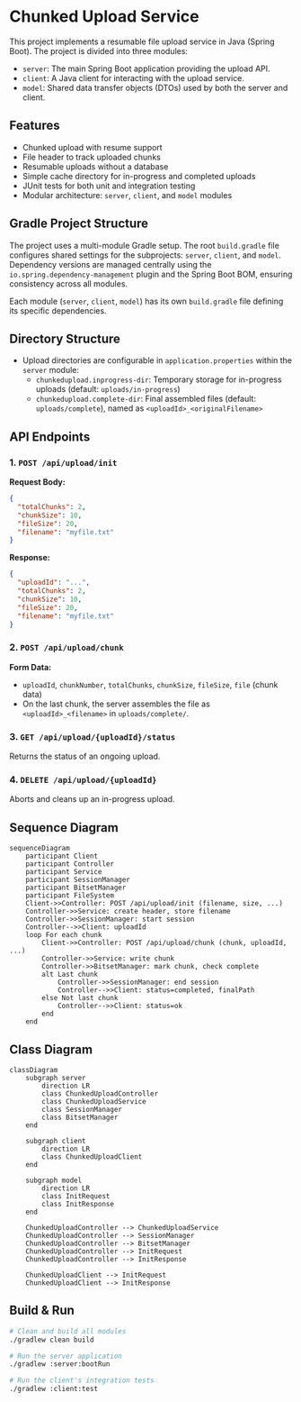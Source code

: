 # Chunked Upload Service

This project implements a resumable file upload service in Java (Spring Boot). The project is divided into three modules:
- `server`: The main Spring Boot application providing the upload API.
- `client`: A Java client for interacting with the upload service.
- `model`: Shared data transfer objects (DTOs) used by both the server and client.

## Features
- Chunked upload with resume support
- File header to track uploaded chunks
- Resumable uploads without a database
- Simple cache directory for in-progress and completed uploads
- JUnit tests for both unit and integration testing
- Modular architecture: `server`, `client`, and `model` modules

## Gradle Project Structure
The project uses a multi-module Gradle setup. The root `build.gradle` file configures shared settings for the subprojects: `server`, `client`, and `model`. Dependency versions are managed centrally using the `io.spring.dependency-management` plugin and the Spring Boot BOM, ensuring consistency across all modules.

Each module (`server`, `client`, `model`) has its own `build.gradle` file defining its specific dependencies.

## Directory Structure
* Upload directories are configurable in `application.properties` within the `server` module:
    - `chunkedupload.inprogress-dir`: Temporary storage for in-progress uploads (default: `uploads/in-progress`)
    - `chunkedupload.complete-dir`: Final assembled files (default: `uploads/complete`), named as `<uploadId>_<originalFilename>`

## API Endpoints

### 1. `POST /api/upload/init`
**Request Body:**
```json
{
  "totalChunks": 2,
  "chunkSize": 10,
  "fileSize": 20,
  "filename": "myfile.txt"
}
```
**Response:**
```json
{
  "uploadId": "...",
  "totalChunks": 2,
  "chunkSize": 10,
  "fileSize": 20,
  "filename": "myfile.txt"
}
```

### 2. `POST /api/upload/chunk`
**Form Data:**
- `uploadId`, `chunkNumber`, `totalChunks`, `chunkSize`, `fileSize`, `file` (chunk data)
- On the last chunk, the server assembles the file as `<uploadId>_<filename>` in `uploads/complete/`.

### 3. `GET /api/upload/{uploadId}/status`
Returns the status of an ongoing upload.

### 4. `DELETE /api/upload/{uploadId}`
Aborts and cleans up an in-progress upload.

## Sequence Diagram

```mermaid
sequenceDiagram
    participant Client
    participant Controller
    participant Service
    participant SessionManager
    participant BitsetManager
    participant FileSystem
    Client->>Controller: POST /api/upload/init (filename, size, ...)
    Controller->>Service: create header, store filename
    Controller->>SessionManager: start session
    Controller-->>Client: uploadId
    loop For each chunk
        Client->>Controller: POST /api/upload/chunk (chunk, uploadId, ...)
        Controller->>Service: write chunk
        Controller->>BitsetManager: mark chunk, check complete
        alt Last chunk
            Controller->>SessionManager: end session
            Controller-->>Client: status=completed, finalPath
        else Not last chunk
            Controller-->>Client: status=ok
        end
    end
```

## Class Diagram

```mermaid
classDiagram
    subgraph server
        direction LR
        class ChunkedUploadController
        class ChunkedUploadService
        class SessionManager
        class BitsetManager
    end

    subgraph client
        direction LR
        class ChunkedUploadClient
    end

    subgraph model
        direction LR
        class InitRequest
        class InitResponse
    end

    ChunkedUploadController --> ChunkedUploadService
    ChunkedUploadController --> SessionManager
    ChunkedUploadController --> BitsetManager
    ChunkedUploadController --> InitRequest
    ChunkedUploadController --> InitResponse

    ChunkedUploadClient --> InitRequest
    ChunkedUploadClient --> InitResponse
```

## Build & Run

```bash
# Clean and build all modules
./gradlew clean build

# Run the server application
./gradlew :server:bootRun

# Run the client's integration tests
./gradlew :client:test
```

